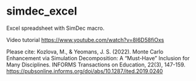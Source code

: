 # simdec_excel
Excel spreadsheet with SimDec macro.

Video tutorial https://www.youtube.com/watch?v=8l6D58fiOxs

Please cite:
Kozlova, M., & Yeomans, J. S. (2022). Monte Carlo Enhancement via Simulation Decomposition: A “Must-Have” Inclusion for Many Disciplines. INFORMS Transactions on Education, 22(3), 147-159. https://pubsonline.informs.org/doi/abs/10.1287/ited.2019.0240
